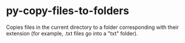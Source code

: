 # py-copy-files-to-folders
Copies files in the current directory to a folder corresponding with their extension (for example, .txt files go into a "txt" folder).
